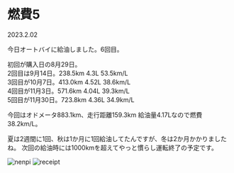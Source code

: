 # 燃費5

2023.2.02<br />

今日オートバイに給油しました。6回目。

初回が購入日の8月29日。<br />
2回目は9月14日。238.5km 4.3L 53.5km/L<br />
3回目が10月7日。413.0km 4.52L 38.6km/L<br />
4回目が11月3日。571.6km 4.04L 39.3km/L<br />
5回目が11月30日。723.8km 4.36L 34.9km/L<br />

今回はオドメータ883.1km、走行距離159.3km 給油量4.17Lなので燃費38.2km/L。


夏は2週間に1回、秋は1か月に1回給油してたんですが、冬は2か月かかりましたね。
次回の給油時には1000kmを超えてやっと慣らし運転終了の予定です。

![nenpi](nenpi5.jpg)
![receipt](receipt5.jpg)
